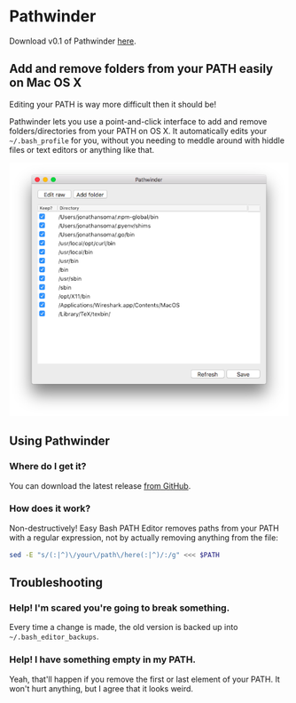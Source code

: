 # Pathwinder

Download v0.1 of Pathwinder [here](https://github.com/littlecolumns/pathwinder/releases/download/v0.1/Pathwinder.zip).

## Add and remove folders from your PATH easily on Mac OS X

Editing your PATH is way more difficult then it should be!

Pathwinder lets you use a point-and-click interface to add and remove folders/directories from your PATH on OS X. It automatically edits your `~/.bash_profile` for you, without you needing to meddle around with hiddle files or text editors or anything like that.

![](screenshots/main.png)

## Using Pathwinder

### Where do I get it?

You can download the latest release [from GitHub](https://github.com/littlecolumns/pathwinder/releases/download/v0.1/Pathwinder.zip).

### How does it work?

Non-destructively! Easy Bash PATH Editor removes paths from your PATH with a regular expression, not by actually removing anything from the file:

```bash
sed -E "s/(:|^)\/your\/path\/here(:|^)/:/g" <<< $PATH
```

## Troubleshooting

### Help! I'm scared you're going to break something.

Every time a change is made, the old version is backed up into `~/.bash_editor_backups`.

### Help! I have something empty in my PATH.

Yeah, that'll happen if you remove the first or last element of your PATH. It won't hurt anything, but I agree that it looks weird.